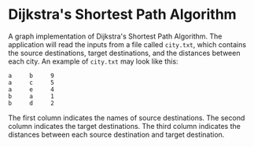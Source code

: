 # Dijkstra's Shortest Path Algorithm

A graph implementation of Dijkstra's Shortest Path Algorithm.
The application will read the inputs from a file called `city.txt`, which contains the source destinations, target destinations, and the distances between each city. An example of `city.txt` may look like this:
```
a     b     9
a     c     5
a     e     4
b     a     1
b     d     2
```
The first column indicates the names of source destinations. The second column indicates the target destinations. The third column indicates the distances between each source destination and target destination.
